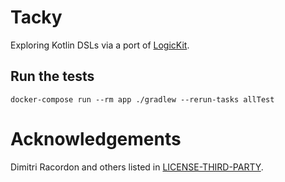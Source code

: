 # Tacky

Exploring Kotlin DSLs via a port of [LogicKit](https://github.com/kyouko-taiga/LogicKit).

## Run the tests

`docker-compose run --rm app ./gradlew --rerun-tasks allTest`

# Acknowledgements

Dimitri Racordon and others listed in [LICENSE-THIRD-PARTY](LICENSE-THIRD-PARTY).

